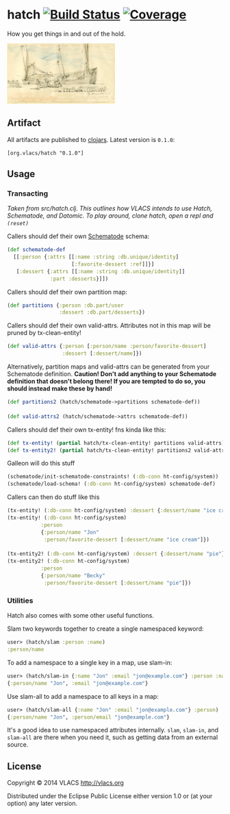 # hatch [![Build Status](http://img.shields.io/travis/vlacs/hatch/master.svg)](https://travis-ci.org/vlacs/hatch) [![Coverage](http://img.shields.io/coveralls/vlacs/hatch/master.svg)](http://coveralls.io/r/vlacs/hatch)

How you get things in and out of the hold.

[<img src="doc/Unloading_barrels_from_a_ship_at_Dieppe_by_George_Hayter_1851.jpg" alt="Unloading barrels from a ship at Dieppe by George Hayter 1851" width="50%"/>](http://commons.wikimedia.org/wiki/File:Unloading_barrels_from_a_ship_at_Dieppe_by_George_Hayter_1851.jpg)

## Artifact

All artifacts are published to [clojars](https://clojars.org/org.vlacs/hatch). Latest version is `0.1.0`:

```
[org.vlacs/hatch "0.1.0"]
```

## Usage

### Transacting

*Taken from src/hatch.clj. This outlines how VLACS intends to use
 Hatch, Schematode, and Datomic. To play around, clone hatch, open a
 repl and `(reset)`*

Callers should def their own
[Schematode](https://github.com/vlacs/datomic-schematode) schema:

```clojure
(def schematode-def
  [[:person {:attrs [[:name :string :db.unique/identity]
                     [:favorite-dessert :ref]]}]
   [:dessert {:attrs [[:name :string :db.unique/identity]]
              :part :desserts}]])
```

Callers should def their own partition map:

```clojure
(def partitions {:person :db.part/user
                 :dessert :db.part/desserts})
```

Callers should def their own valid-attrs. Attributes not in this
map will be pruned by tx-clean-entity!

```clojure
(def valid-attrs {:person [:person/name :person/favorite-dessert]
                  :dessert [:dessert/name]})
```

Alternatively, partition maps and valid-attrs can be generated
from your Schematode definition. **Caution! Don't add anything to
your Schematode definition that doesn't belong there! If you are
tempted to do so, you should instead make these by hand!**

```clojure
(def partitions2 (hatch/schematode->partitions schematode-def))

(def valid-attrs2 (hatch/schematode->attrs schematode-def))
```

Callers should def their own tx-entity! fns kinda like this:

```clojure
(def tx-entity! (partial hatch/tx-clean-entity! partitions valid-attrs))
(def tx-entity2! (partial hatch/tx-clean-entity! partitions2 valid-attrs2))
```

Galleon will do this stuff

```clojure
(schematode/init-schematode-constraints! (:db-conn ht-config/system))
(schematode/load-schema! (:db-conn ht-config/system) schematode-def)
```

Callers can then do stuff like this

```clojure
(tx-entity! (:db-conn ht-config/system) :dessert {:dessert/name "ice cream"})
(tx-entity! (:db-conn ht-config/system)
           :person
           {:person/name "Jon"
            :person/favorite-dessert [:dessert/name "ice cream"]})

(tx-entity2! (:db-conn ht-config/system) :dessert {:dessert/name "pie"})
(tx-entity2! (:db-conn ht-config/system)
           :person
           {:person/name "Becky"
            :person/favorite-dessert [:dessert/name "pie"]})
```

### Utilities

Hatch also comes with some other useful functions.

Slam two keywords together to create a single namespaced keyword:

```clojure
user> (hatch/slam :person :name)
:person/name
```

To add a namespace to a single key in a map, use slam-in:

```clojure
user> (hatch/slam-in {:name "Jon" :email "jon@example.com"} :person :name)
{:person/name "Jon", :email "jon@example.com"}
```

Use slam-all to add a namespace to all keys in a map:

```clojure
user> (hatch/slam-all {:name "Jon" :email "jon@example.com"} :person)
{:person/name "Jon", :person/email "jon@example.com"}
```

It's a good idea to use namespaced attributes internally. `slam`,
`slam-in`, and `slam-all` are there when you need it, such as getting
data from an external source.

## License

Copyright © 2014 VLACS http://vlacs.org

Distributed under the Eclipse Public License either version 1.0 or (at
your option) any later version.
